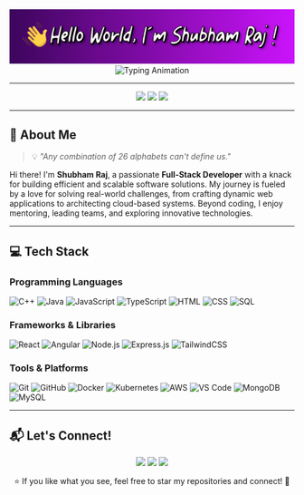 <div align="center">
  <a href="https://shubhamraj-24.github.io/Shubham-Raj-Portfolio/" target="_blank" rel="noopener noreferrer">
    <img src="https://github.com/shubhamraj-24/shubhamraj-24/blob/main/assets/shubham_gif4.gif" alt="👋 Hello World"/>
  </a>
</div>



<div align="center">
  <img src="https://readme-typing-svg.herokuapp.com?font=Fira+Code&weight=500&size=28&pause=1000&color=F75C7E&center=true&vCenter=true&width=600&lines=Hello%2C+I'm+Shubham+Raj!+%F0%9F%91%8B;Developer+%7C+Debugger+%7C+Deployer;Passionate+about+Innovation+%F0%9F%9A%80" alt="Typing Animation" />
</div>

---

<div align="center">
  <a href="mailto:shubham321raj@gmail.com"><img src="https://img.shields.io/badge/Email-D14836?style=for-the-badge&logo=gmail&logoColor=white" /></a>
  <a href="https://www.linkedin.com/in/shubham-raj-38a516204"><img src="https://img.shields.io/badge/LinkedIn-0077B5?style=for-the-badge&logo=linkedin&logoColor=white" /></a>
  <a href="https://shubhamraj-24.github.io/Shubham-Raj-Portfolio/"><img src="https://img.shields.io/badge/Portfolio-20C997?style=for-the-badge&logo=githubpages&logoColor=white" /></a>
</div>

---

## 🌟 About Me  

> 💡 *"Any combination of 26 alphabets can't define us."*  

Hi there! I'm **Shubham Raj**, a passionate **Full-Stack Developer** with a knack for building efficient and scalable software solutions. My journey is fueled by a love for solving real-world challenges, from crafting dynamic web applications to architecting cloud-based systems. Beyond coding, I enjoy mentoring, leading teams, and exploring innovative technologies.  

---

## 💻 Tech Stack  

### **Programming Languages**
![C++](https://img.shields.io/badge/-C%2B%2B-blue?style=flat&logo=c%2B%2B&logoColor=white)
![Java](https://img.shields.io/badge/-Java-orange?style=flat&logo=java&logoColor=white)
![JavaScript](https://img.shields.io/badge/-JavaScript-yellow?style=flat&logo=javascript&logoColor=black)
![TypeScript](https://img.shields.io/badge/-TypeScript-blue?style=flat&logo=typescript&logoColor=white)
![HTML](https://img.shields.io/badge/-HTML-orange?style=flat&logo=html5&logoColor=white)
![CSS](https://img.shields.io/badge/-CSS-blue?style=flat&logo=css3&logoColor=white)
![SQL](https://img.shields.io/badge/-SQL-lightblue?style=flat&logo=mysql&logoColor=white)

### **Frameworks & Libraries**
![React](https://img.shields.io/badge/-React-blue?style=flat&logo=react&logoColor=white)
![Angular](https://img.shields.io/badge/-Angular-red?style=flat&logo=angular&logoColor=white)
![Node.js](https://img.shields.io/badge/-Node.js-green?style=flat&logo=nodedotjs&logoColor=white)
![Express.js](https://img.shields.io/badge/-Express.js-lightgrey?style=flat&logo=express&logoColor=black)
![TailwindCSS](https://img.shields.io/badge/-TailwindCSS-teal?style=flat&logo=tailwindcss&logoColor=white)

### **Tools & Platforms**
![Git](https://img.shields.io/badge/-Git-orange?style=flat&logo=git&logoColor=white)
![GitHub](https://img.shields.io/badge/-GitHub-black?style=flat&logo=github&logoColor=white)
![Docker](https://img.shields.io/badge/-Docker-blue?style=flat&logo=docker&logoColor=white)
![Kubernetes](https://img.shields.io/badge/-Kubernetes-lightblue?style=flat&logo=kubernetes&logoColor=white)
![AWS](https://img.shields.io/badge/-AWS-orange?style=flat&logo=amazon&logoColor=white)
![VS Code](https://img.shields.io/badge/-VSCode-blue?style=flat-square&logo=visualstudiocode)
![MongoDB](https://img.shields.io/badge/-MongoDB-green?style=flat-square&logo=mongodb)
![MySQL](https://img.shields.io/badge/-MySQL-blue?style=flat-square&logo=mysql)


---

## 📬 Let's Connect!  

<p align="center">
  <a href="mailto:shubham321raj@gmail.com"><img src="https://img.shields.io/badge/Email-red?style=for-the-badge&logo=gmail&logoColor=white" /></a>
  <a href="https://www.linkedin.com/in/shubham-raj-38a516204"><img src="https://img.shields.io/badge/LinkedIn-blue?style=for-the-badge&logo=linkedin&logoColor=white" /></a>
  <a href="https://shubhamraj-24.github.io/Shubham-Raj-Portfolio/"><img src="https://img.shields.io/badge/Portfolio-green?style=for-the-badge&logo=githubpages&logoColor=white" /></a>
</p>

<p align="center">⭐ If you like what you see, feel free to star my repositories and connect! 🚀</p>

